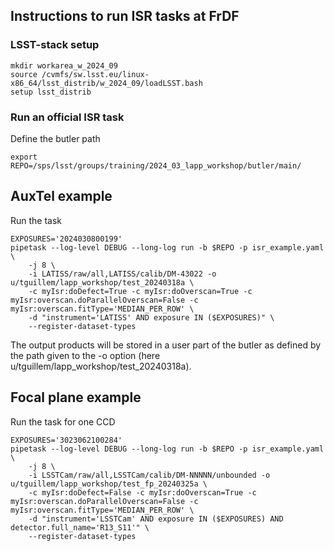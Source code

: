## Instructions to run ISR tasks at FrDF

### LSST-stack setup
```
mkdir workarea_w_2024_09
source /cvmfs/sw.lsst.eu/linux-x86_64/lsst_distrib/w_2024_09/loadLSST.bash
setup lsst_distrib
```

### Run an official ISR task
Define the butler path
```
export REPO=/sps/lsst/groups/training/2024_03_lapp_workshop/butler/main/
```

## AuxTel example<br />
Run the task
```
EXPOSURES='2024030800199'
pipetask --log-level DEBUG --long-log run -b $REPO -p isr_example.yaml \
    -j 8 \
    -i LATISS/raw/all,LATISS/calib/DM-43022 -o u/tguillem/lapp_workshop/test_20240318a \
    -c myIsr:doDefect=True -c myIsr:doOverscan=True -c myIsr:overscan.doParallelOverscan=False -c myIsr:overscan.fitType='MEDIAN_PER_ROW' \
    -d "instrument='LATISS' AND exposure IN ($EXPOSURES)" \
    --register-dataset-types
```

The output products will be stored in a user part of the butler as defined by the path given to the \-o option (here u/tguillem/lapp_workshop/test_20240318a).

## Focal plane example<br />
Run the task for one CCD
```
EXPOSURES='3023062100284'
pipetask --log-level DEBUG --long-log run -b $REPO -p isr_example.yaml \
    -j 8 \
    -i LSSTCam/raw/all,LSSTCam/calib/DM-NNNNN/unbounded -o u/tguillem/lapp_workshop/test_fp_20240325a \
    -c myIsr:doDefect=False -c myIsr:doOverscan=True -c myIsr:overscan.doParallelOverscan=False -c myIsr:overscan.fitType='MEDIAN_PER_ROW' \
    -d "instrument='LSSTCam' AND exposure IN ($EXPOSURES) AND detector.full_name='R13_S11'" \
    --register-dataset-types
```
